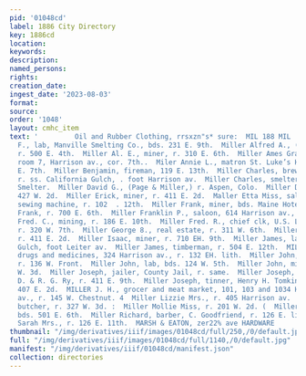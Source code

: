 ```yaml
---
pid: '01048cd'
label: 1886 City Directory
key: 1886cd
location: 
keywords: 
description: 
named_persons: 
rights: 
creation_date: 
ingest_date: '2023-08-03'
format: 
source: 
order: '1048'
layout: cmhc_item
text: '         Oil and Rubber Clothing, rrsxzn"s* sure:  MIL 188 MIL  Miller Albert
  F., lab, Manville Smelting Co., bds. 231 E. 9th.  Miller Alfred A., (Miller & Francis,)
  r. 500 E. 4th.  Miller Al. E., miner, r. 310 E. 6th.  Miller Ames Graham, physician,
  room 7, Harrison av., cor. 7th..  Miler Annie L., matron St. Luke’s Hospital, 206
  E. 7th.  Miller Benjamin, fireman, 119 E. 13th.  Miller Charles, brewer, Gaw’s Brewery,
  r. ss. California Gulch, . foot Harrison av.  Miller Charles, smelter, American
  Smelter.  Miller David G., (Page & Miller,) r. Aspen, Colo.  Miller D. Mrs., r.
  427 W. 2d.  Miller Erick, miner, r. 411 E. 2d.  Maller Etta Miss, saleslady, Domestic
  sewing machine, r. 102  . 12th.  Miller Frank, miner, bds. Maine Hotel.  Miller
  Frank, r. 700 E. 6th.  Miller Franklin P., saloon, 614 Harrison av., r. 107 E. 7th.  Miller
  Fred. C., mining, r. 186 E. 10th.  Miller Fred. R., chief clk, U.S. Land Office,
  r. 320 W. 7th.  Miller George 8., real estate, r. 311 W. 6th.  Miller Gust., miner,
  r. 411 E. 2d.  Miller Isaac, miner, r. 710 EH. 9th.  Miller James, lab, r. ss. California
  Gulch, foot Leiter av.  Miller James, timberman, r. 504 E. 12th.  MILLER JAY S.,
  drugs and medicines, 324 Harrison av., r. 132 EH. lith.  Miller John, engineer,
  r. 136 W. Front.  Miller John, lab, bds. 124 W. 5th.  Miller John, miner, bds. 105
  W. 3d.  Miller Joseph, jailer, County Jail, r. same.  Miller Joseph, machinist,
  D. & R. G. Ry, r. 411 E. 9th.  Miller Joseph, tinner, Henry H. Tomkins & Co., r.
  407 E. 2d.  MILLER J. H., grocer and meat market, 101, 103 and 1034 Har- | rison
  av., r. 145 W. Chestnut. 4  Miller Lizzie Mrs., r. 405 Harrison av.  Miller Louis,
  butcher, r. 327 W. 3d. :  Miller Mollie Miss, r. 201 W. 2d. (  Miller Nelson, miner,
  bds. 501 E. 6th.  Miller Richard, barber, C. Goodfriend, r. 126 E. lith.  Miller
  Sarah Mrs., r. 126 E. 11th.  MARSH & EATON, zer22% ave HARDWARE             '
thumbnail: "/img/derivatives/iiif/images/01048cd/full/250,/0/default.jpg"
full: "/img/derivatives/iiif/images/01048cd/full/1140,/0/default.jpg"
manifest: "/img/derivatives/iiif/01048cd/manifest.json"
collection: directories
---
```

